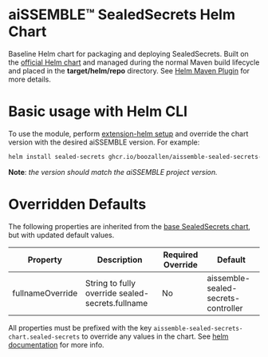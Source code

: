 # aiSSEMBLE&trade; SealedSecrets Helm Chart

Baseline Helm chart for packaging and deploying SealedSecrets. Built on the [official Helm chart](https://github.com/bitnami-labs/sealed-secrets/tree/main/helm/sealed-secrets) and managed during the normal Maven build lifecycle and placed in the **target/helm/repo** directory. See [Helm Maven Plugin](https://github.com/kokuwaio/helm-maven-plugin) for more details.

# Basic usage with Helm CLI
To use the module, perform [extension-helm setup](../README.md#leveraging-extensions-helm) and override the chart version with the desired aiSSEMBLE version. For example:
```bash
helm install sealed-secrets ghcr.io/boozallen/aissemble-sealed-secrets-chart --version <AISSEMBLE-VERSION>
```

**Note**: *the version should match the aiSSEMBLE project version.*

# Overridden Defaults

The following properties are inherited from the [base SealedSecrets chart](https://github.com/bitnami-labs/sealed-secrets/tree/main/helm/sealed-secrets), but with updated default values.

| Property             | Description                                      | Required Override | Default                             |
|----------------------|--------------------------------------------------|-------------------|-------------------------------------|
| fullnameOverride     | String to fully override sealed-secrets.fullname | No                | aissemble-sealed-secrets-controller |

All properties must be prefixed with the key `aissemble-sealed-secrets-chart.sealed-secrets` to override any values in the chart. See [helm documentation](https://helm.sh/docs/chart_template_guide/subcharts_and_globals/#overriding-values-from-a-parent-chart) for more info.